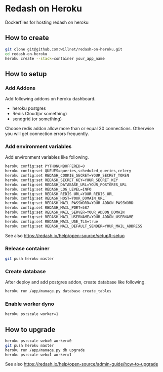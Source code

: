 # Redash on Heroku

Dockerfiles for hosting redash on heroku

## How to create

```sh
git clone git@github.com:willnet/redash-on-heroku.git
cd redash-on-heroku
heroku create --stack=container your_app_name
```

## How to setup

### Add Addons

Add following addons on heroku dashboard.

- heroku postgres
- Redis Cloud(or something)
- sendgrid (or something)

Choose redis addon allow more than or equal 30 connections. Otherwise you will get connection errors frequently.

### Add environment variables

Add environment variables like following.

```sh
heroku config:set PYTHONUNBUFFERED=0
heroku config:set QUEUES=queries,scheduled_queries,celery
heroku config:set REDASH_COOKIE_SECRET=YOUR_SECRET_TOKEN
heroku config:set REDASH_SECRET_KEY=YOUR_SECRET_KEY
heroku config:set REDASH_DATABASE_URL=YOUR_POSTGRES_URL
heroku config:set REDASH_LOG_LEVEL=INFO
heroku config:set REDASH_REDIS_URL=YOUR_REDIS_URL
heroku config:set REDASH_HOST=YOUR_DOMAIN_URL
heroku config:set REDASH_MAIL_PASSWORD=YOUR_ADDON_PASSWORD
heroku config:set REDASH_MAIL_PORT=587
heroku config:set REDASH_MAIL_SERVER=YOUR_ADDON_DOMAIN
heroku config:set REDASH_MAIL_USERNAME=YOUR_ADDON_USERNAME
heroku config:set REDASH_MAIL_USE_TLS=true
heroku config:set REDASH_MAIL_DEFAULT_SENDER=YOUR_MAIL_ADDRESS
```

See also https://redash.io/help/open-source/setup#-setup

### Release container

```sh
git push heroku master
```

### Create database

After deploy and add postgres addon, create database like following.

```sh
heroku run /app/manage.py database create_tables
```

### Enable worker dyno

```sh
heroku ps:scale worker=1
```

## How to upgrade

```sh
heroku ps:scale web=0 worker=0
git push heroku master
heroku run /app/manage.py db upgrade
heroku ps:scale web=1 worker=1
```

See also https://redash.io/help/open-source/admin-guide/how-to-upgrade
